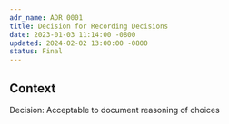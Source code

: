 ```yaml
---
adr_name: ADR 0001
title: Decision for Recording Decisions
date: 2023-01-03 11:14:00 -0800
updated: 2024-02-02 13:00:00 -0800
status: Final
---
```


## Context

Decision: Acceptable to document reasoning of choices
